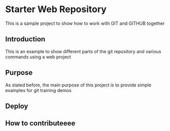 # Starter Web Repository
This is a sample project to show how to work with GIT and GITHUB together

## Introduction

This is an example to show different parts of the git repository and various commands using a web project

## Purpose

As stated before, the main purpose of this project is to provide simple examples for git training demos

## Deploy
 
## How to contributeeee